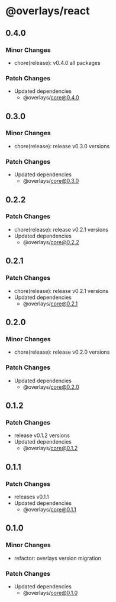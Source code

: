 # @overlays/react

## 0.4.0

### Minor Changes

- chore(release): v0.4.0 all packages

### Patch Changes

- Updated dependencies
  - @overlays/core@0.4.0

## 0.3.0

### Minor Changes

- chore(release): release v0.3.0 versions

### Patch Changes

- Updated dependencies
  - @overlays/core@0.3.0

## 0.2.2

### Patch Changes

- chore(release): release v0.2.1 versions
- Updated dependencies
  - @overlays/core@0.2.2

## 0.2.1

### Patch Changes

- chore(release): release v0.2.1 versions
- Updated dependencies
  - @overlays/core@0.2.1

## 0.2.0

### Minor Changes

- chore(release): release v0.2.0 versions

### Patch Changes

- Updated dependencies
  - @overlays/core@0.2.0

## 0.1.2

### Patch Changes

- release v0.1.2 versions
- Updated dependencies
  - @overlays/core@0.1.2

## 0.1.1

### Patch Changes

- releases v0.1.1
- Updated dependencies
  - @overlays/core@0.1.1

## 0.1.0

### Minor Changes

- refactor: overlays version migration

### Patch Changes

- Updated dependencies
  - @overlays/core@0.1.0

